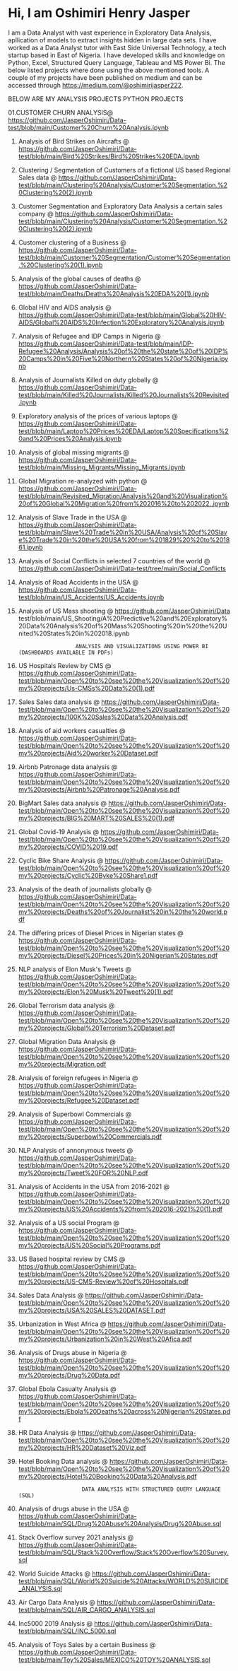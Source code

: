 # Hi, I am Oshimiri Henry Jasper

I am a Data Analyst with vast experience in Exploratory Data Analysis, apllication of models to extract insights hidden in large data sets. I have worked as a Data Analyst tutor with East Side Universal Technology, a tech startup based in East of Nigeria. I have developed skills and knowledge on Python, Excel, Structured Query Language, Tableau and MS Power Bi. The below listed projects where done using the above mentioned tools. A couple of my projects have been published on medium and can be accessed through https://medium.com/@oshimirijasper222.

  BELOW ARE MY ANALYSIS PROJECTS
                                                              PYTHON PROJECTS

                                                              
01.CUSTOMER CHURN ANALYSIS@ https://github.com/JasperOshimiri/Data-test/blob/main/Customer%20Churn%20Analysis.ipynb
                                                              
1. Analysis of Bird Strikes on Aircrafts @ https://github.com/JasperOshimiri/Data-test/blob/main/Bird%20Strikes/Bird%20Strikes%20EDA.ipynb

2. Clustering / Segmentation of Customers of a fictional US based Regional Sales data @ https://github.com/JasperOshimiri/Data-test/blob/main/Clustering%20Analysis/Customer%20Segmentation.%20Clustering%20(2).ipynb

3. Customer Segmentation and Exploratory Data Analysis a certain sales company @ https://github.com/JasperOshimiri/Data-test/blob/main/Clustering%20Analysis/Customer%20Segmentation.%20Clustering%20(2).ipynb

4. Customer clustering of a Business @ https://github.com/JasperOshimiri/Data-test/blob/main/Customer%20Segmentation/Customer%20Segmentation.%20Clustering%20(1).ipynb

5. Analysis of the global causes of deaths @ https://github.com/JasperOshimiri/Data-test/blob/main/Deaths/Deaths%20Analysis%20EDA%20(1).ipynb

6. Global HIV and AIDS analysis @ https://github.com/JasperOshimiri/Data-test/blob/main/Global%20HIV-AIDS/Global%20AIDS%20Infection%20Exploratory%20Analysis.ipynb

7. Analysis of Refugee and IDP Camps in Nigeria @ https://github.com/JasperOshimiri/Data-test/blob/main/IDP-Refugee%20Analysis/Analysis%20of%20the%20state%20of%20IDP%20Camps%20in%20Five%20Northern%20States%20of%20Nigeria.ipynb

8. Analysis of Journalists Killed on duty globally @ https://github.com/JasperOshimiri/Data-test/blob/main/Killed%20Journalists/Killed%20Journalists%20Revisited.ipynb

9. Exploratory analysis of the prices of various laptops @ https://github.com/JasperOshimiri/Data-test/blob/main/Laptop%20Prices%20EDA/Laptop%20Specifications%20and%20Prices%20Analysis.ipynb

10. Analysis of global missing migrants @ https://github.com/JasperOshimiri/Data-test/blob/main/Missing_Migrants/Missing_Migrants.ipynb

11. Global Migration re-analyzed with python @ https://github.com/JasperOshimiri/Data-test/blob/main/Revisited_Migration/Analysis%20and%20Visualization%20of%20Global%20Migration%20from%202016%20to%202022..ipynb

12. Analysis of Slave Trade in the USA @ https://github.com/JasperOshimiri/Data-test/blob/main/Slave%20Trade%20in%20USA/Analysis%20of%20Slave%20Trade%20in%20the%20USA%20from%201829%20%20to%201861.ipynb

13. Analysis of Social Conflicts in selected 7 countries of the world @ https://github.com/JasperOshimiri/Data-test/tree/main/Social_Conflicts

14. Analysis of Road Accidents in the USA @ https://github.com/JasperOshimiri/Data-test/blob/main/US_Accidents/US_Accidents.ipynb

15. Analysis of US Mass shooting @ https://github.com/JasperOshimiri/Data test/blob/main/US_Shooting/A%20Predictive%20and%20Exploratory%20Data%20Analysis%20of%20Mass%20Shooting%20in%20the%20United%20States%20in%202018.ipynb
  


                          ANALYSIS AND VISUALIZATIONS USING POWER BI (DASHBOARDS AVAILABLE IN PDFs)
 1. US Hospitals Review by CMS @ https://github.com/JasperOshimiri/Data-test/blob/main/Open%20to%20see%20the%20Visualization%20of%20my%20projects/Us-CMSs%20Data%20(1).pdf
 
 2. Sales Sales data analysis @ https://github.com/JasperOshimiri/Data-test/blob/main/Open%20to%20see%20the%20Visualization%20of%20my%20projects/100K%20Sales%20Data%20Analysis.pdf
 
 3. Analysis of aid workers casualties @ https://github.com/JasperOshimiri/Data-test/blob/main/Open%20to%20see%20the%20Visualization%20of%20my%20projects/Aid%20worker%20Dataset.pdf
 
 4. Airbnb Patronage data analysis @ https://github.com/JasperOshimiri/Data-test/blob/main/Open%20to%20see%20the%20Visualization%20of%20my%20projects/Airbnb%20Patronage%20Analysis.pdf
 
 5. BigMart Sales data analysis @ https://github.com/JasperOshimiri/Data-test/blob/main/Open%20to%20see%20the%20Visualization%20of%20my%20projects/BIG%20MART%20SALES%20(1).pdf
 
 6. Global Covid-19 Analysis @ https://github.com/JasperOshimiri/Data-test/blob/main/Open%20to%20see%20the%20Visualization%20of%20my%20projects/COVID%2019.pdf
 
 7. Cyclic Bike Share Analysis @ https://github.com/JasperOshimiri/Data-test/blob/main/Open%20to%20see%20the%20Visualization%20of%20my%20projects/Cyclic%20Byke%20Share1.pdf
 
 8. Analysis of the death of journalists globally @ https://github.com/JasperOshimiri/Data-test/blob/main/Open%20to%20see%20the%20Visualization%20of%20my%20projects/Deaths%20of%20Journalist%20in%20the%20world.pdf
 
 9. The differing prices of Diesel Prices in Nigerian states @ https://github.com/JasperOshimiri/Data-test/blob/main/Open%20to%20see%20the%20Visualization%20of%20my%20projects/Diesel%20Prices%20in%20Nigerian%20States.pdf
 
 10. NLP analysis of Elon Musk's Tweets @ https://github.com/JasperOshimiri/Data-test/blob/main/Open%20to%20see%20the%20Visualization%20of%20my%20projects/Elon%20Musk%20Tweet%20(1).pdf
 
 11. Global Terrorism data analysis @ https://github.com/JasperOshimiri/Data-test/blob/main/Open%20to%20see%20the%20Visualization%20of%20my%20projects/Global%20Terrorism%20Dataset.pdf
 
 12. Global Migration Data Analysis @ https://github.com/JasperOshimiri/Data-test/blob/main/Open%20to%20see%20the%20Visualization%20of%20my%20projects/Migration.pdf
 
 13. Analysis of foreign refugees in Nigeria @ https://github.com/JasperOshimiri/Data-test/blob/main/Open%20to%20see%20the%20Visualization%20of%20my%20projects/Refugee%20Dataset.pdf
 
 14. Analysis of Superbowl Commercials @ https://github.com/JasperOshimiri/Data-test/blob/main/Open%20to%20see%20the%20Visualization%20of%20my%20projects/Superbowl%20Commercials.pdf
 
 15. NLP Analysis of annonymous tweets @ https://github.com/JasperOshimiri/Data-test/blob/main/Open%20to%20see%20the%20Visualization%20of%20my%20projects/Tweet%20FOR%20NLP.pdf
 
 16. Analysis of Accidents in the USA from 2016-2021 @ https://github.com/JasperOshimiri/Data-test/blob/main/Open%20to%20see%20the%20Visualization%20of%20my%20projects/US%20Accidents%20from%202016-2021%20(1).pdf
 
 17. Analysis of a US social Program @ https://github.com/JasperOshimiri/Data-test/blob/main/Open%20to%20see%20the%20Visualization%20of%20my%20projects/US%20Social%20Programs.pdf
 
 18. US Based hospital review by CMS @ https://github.com/JasperOshimiri/Data-test/blob/main/Open%20to%20see%20the%20Visualization%20of%20my%20projects/US-CMS-Review%20of%20Hospitals.pdf
 
 19. Sales Data Analysis @ https://github.com/JasperOshimiri/Data-test/blob/main/Open%20to%20see%20the%20Visualization%20of%20my%20projects/USA%20SALES%20DATASET.pdf
 
 20. Urbanization in West Africa @ https://github.com/JasperOshimiri/Data-test/blob/main/Open%20to%20see%20the%20Visualization%20of%20my%20projects/Urbanization%20in%20West%20Afica.pdf
 
 21. Analysis of Drugs abuse in Nigeria @ https://github.com/JasperOshimiri/Data-test/blob/main/Open%20to%20see%20the%20Visualization%20of%20my%20projects/Drug%20Data.pdf
 
 22. Global Ebola Casualty Analysis @ https://github.com/JasperOshimiri/Data-test/blob/main/Open%20to%20see%20the%20Visualization%20of%20my%20projects/Ebola%20Deaths%20across%20Nigerian%20States.pdf
 
 23. HR Data Analysis @ https://github.com/JasperOshimiri/Data-test/blob/main/Open%20to%20see%20the%20Visualization%20of%20my%20projects/HR%20Dataset%20Viz.pdf
 
 24. Hotel Booking Data analysis @ https://github.com/JasperOshimiri/Data-test/blob/main/Open%20to%20see%20the%20Visualization%20of%20my%20projects/Hotel%20Booking%20Data%20Analysis.pdf
 


                             DATA ANALYSIS WITH STRUCTURED QUERY LANGUAGE (SQL)
  1. Analysis of drugs abuse in the USA @ https://github.com/JasperOshimiri/Data-test/blob/main/SQL/Drug%20Abuse%20Analysis/Drug%20Abuse.sql
  
  2. Stack Overflow survey 2021 analysis @ https://github.com/JasperOshimiri/Data-test/blob/main/SQL/Stack%20Overflow/Stack%20Overflow%20Survey.sql
  
  3. World Suicide Attacks @ https://github.com/JasperOshimiri/Data-test/blob/main/SQL/World%20Suicide%20Attacks/WORLD%20SUICIDE_ANALYSIS.sql
  
  4. Air Cargo Data Analysis @ https://github.com/JasperOshimiri/Data-test/blob/main/SQL/AIR_CARGO_ANALYSIS.sql
  
  5. Inc5000 2019 Analysis @ https://github.com/JasperOshimiri/Data-test/blob/main/SQL/INC_5000.sql

  6. Analysis of Toys Sales by a certain Business @  https://github.com/JasperOshimiri/Data-test/blob/main/Toy%20Sales/MEXICO%20TOY%20ANALYSIS.sql
 
          

